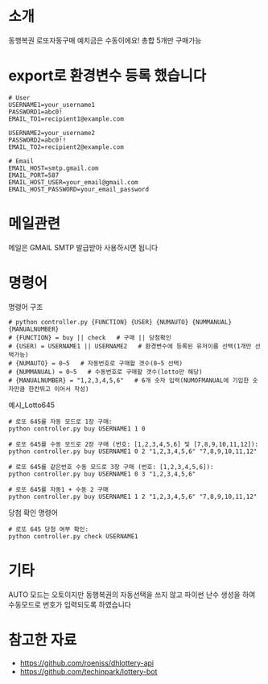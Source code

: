 # 소개 

동행복권 
로또자동구매 
예치금은 수동이에요!
총합 5개만 구매가능

# export로 환경변수 등록 했습니다
```
# User
USERNAME1=your_username1
PASSWORD1=abc0!
EMAIL_TO1=recipient1@example.com

USERNAME2=your_username2
PASSWORD2=abc0!!
EMAIL_TO2=recipient2@example.com

# Email
EMAIL_HOST=smtp.gmail.com
EMAIL_PORT=587
EMAIL_HOST_USER=your_email@gmail.com
EMAIL_HOST_PASSWORD=your_email_password
```

# 메일관련
메일은 GMAIL SMTP 발급받아 사용하시면 됩니다


# 명령어

명령어 구조
```
# python controller.py {FUNCTION} {USER} {NUMAUTO} {NUMMANUAL} {MANUALNUMBER}
# {FUNCTION} = buy || check   # 구매 || 당첨확인 
# {USER) = USERNAME1 || USERNAME2   # 환경변수에 등록된 유저이름 선택(1개만 선택가능)
# {NUMAUTO} = 0~5   # 자동번호로 구매할 갯수(0~5 선택)
# {NUMMANUAL) = 0~5   # 수동번호로 구매할 갯수(lotto만 해당)
# {MANUALNUMBER} = "1,2,3,4,5,6"   # 6개 숫자 입력(NUMOFMANUAL에 기입한 숫자만큼 한칸뛰고 이어서 작성)
```


예시_Lotto645

```
# 로또 645를 자동 모드로 1장 구매:
python controller.py buy USERNAME1 1 0

# 로또 645를 수동 모드로 2장 구매 (번호: [1,2,3,4,5,6] 및 [7,8,9,10,11,12]):
python controller.py buy USERNAME1 0 2 "1,2,3,4,5,6" "7,8,9,10,11,12"

# 로또 645를 같은번호 수동 모드로 3장 구매 (번호: [1,2,3,4,5,6]):
python controller.py buy USERNAME1 0 3 "1,2,3,4,5,6"

# 로또 645를 자동1 + 수동 2 구매
python controller.py buy USERNAME1 1 2 "1,2,3,4,5,6" "7,8,9,10,11,12"

```

당첨 확인 명령어
```
# 로또 645 당첨 여부 확인:
python controller.py check USERNAME1

```


# 기타
AUTO 모드는 오토이지만 동행복권의 자동선택을 쓰지 않고
파이썬 난수 생성을 하여 수동모드로 번호가 입력되도록 하였습니다


# 참고한 자료

- https://github.com/roeniss/dhlottery-api
- https://github.com/techinpark/lottery-bot
